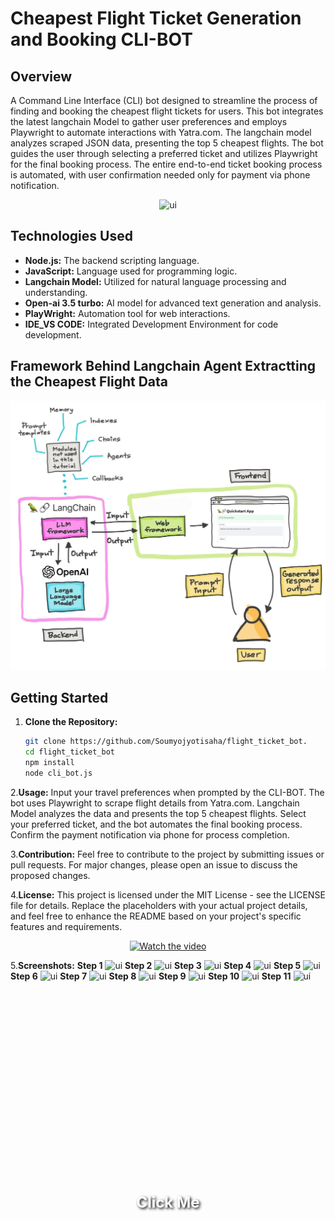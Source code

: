 # Cheapest Flight Ticket Generation and Booking CLI-BOT

## Overview

A Command Line Interface (CLI) bot designed to streamline the process of finding and booking the cheapest flight tickets for users. This bot integrates the latest langchain Model to gather user preferences and employs Playwright to automate interactions with Yatra.com. The langchain model analyzes scraped JSON data, presenting the top 5 cheapest flights. The bot guides the user through selecting a preferred ticket and utilizes Playwright for the final booking process. The entire end-to-end ticket booking process is automated, with user confirmation needed only for payment via phone notification.

<div align="center">
  <img src="https://github.com/Soumyojyotisaha/flight_ticket_bot/blob/main/videoplayback.gif" alt="ui">
</div>

## Technologies Used

- **Node.js:** The backend scripting language.
- **JavaScript:** Language used for programming logic.
- **Langchain Model:** Utilized for natural language processing and understanding.
- **Open-ai 3.5 turbo:** AI model for advanced text generation and analysis.
- **PlayWright:** Automation tool for web interactions.
- **IDE_VS CODE:** Integrated Development Environment for code development.

## Framework Behind Langchain Agent Extractting the Cheapest Flight Data
![Flight](https://github.com/Soumyojyotisaha/flight_ticket_bot/blob/main/19050608-2160-42f2-b03d-831d117513ae.jpg)

## Getting Started

1. **Clone the Repository:**
   ```bash
   git clone https://github.com/Soumyojyotisaha/flight_ticket_bot.
   cd flight_ticket_bot
   npm install
   node cli_bot.js

2.**Usage:**
Input your travel preferences when prompted by the CLI-BOT.
The bot uses Playwright to scrape flight details from Yatra.com.
Langchain Model analyzes the data and presents the top 5 cheapest flights.
Select your preferred ticket, and the bot automates the final booking process.
Confirm the payment notification via phone for process completion.

3.**Contribution:**
Feel free to contribute to the project by submitting issues or pull requests. For major changes, please open an issue to discuss the proposed changes.

4.**License:**
This project is licensed under the MIT License - see the LICENSE file for details.
Replace the placeholders with your actual project details, and feel free to enhance the README based on your project's specific features and requirements.

<div align="center">
  <a href="https://www.youtube.com/watch?v=VQsUKE263XI">
    <img src="https://github.com/Soumyojyotisaha/flight_ticket_bot/blob/main/gallery.jpg" alt="Watch the video" style="position: relative;">
    <div style="position: absolute; top: 50%; left: 50%; transform: translate(-50%, -50%); font-size: 24px; font-weight: bold; color: white; text-shadow: 2px 2px 4px #000000;">
      Click Me
    </div>
  </a>
</div>


5.**Screenshots:**
**Step 1**
![ui](https://github.com/Soumyojyotisaha/flight_ticket_bot/blob/main/screenshots/1.png)
**Step 2**
![ui](https://github.com/Soumyojyotisaha/flight_ticket_bot/blob/main/screenshots/2.png)
**Step 3**
![ui](https://github.com/Soumyojyotisaha/flight_ticket_bot/blob/main/screenshots/2%60.png)
**Step 4**
![ui](https://github.com/Soumyojyotisaha/flight_ticket_bot/blob/main/screenshots/3.png)
**Step 5**
![ui](https://github.com/Soumyojyotisaha/flight_ticket_bot/blob/main/screenshots/4.png)
**Step 6**
![ui](https://github.com/Soumyojyotisaha/flight_ticket_bot/blob/main/screenshots/5.png)
**Step 7**
![ui](https://github.com/Soumyojyotisaha/flight_ticket_bot/blob/main/screenshots/6.png)
**Step 8**
![ui](https://github.com/Soumyojyotisaha/flight_ticket_bot/blob/main/screenshots/7.png)
**Step 9**
![ui](https://github.com/Soumyojyotisaha/flight_ticket_bot/blob/main/screenshots/8.png)
**Step 10**
![ui](https://github.com/Soumyojyotisaha/flight_ticket_bot/blob/main/screenshots/9.png)
**Step 11**
![ui](https://github.com/Soumyojyotisaha/flight_ticket_bot/blob/main/screenshots/10.jpg)
